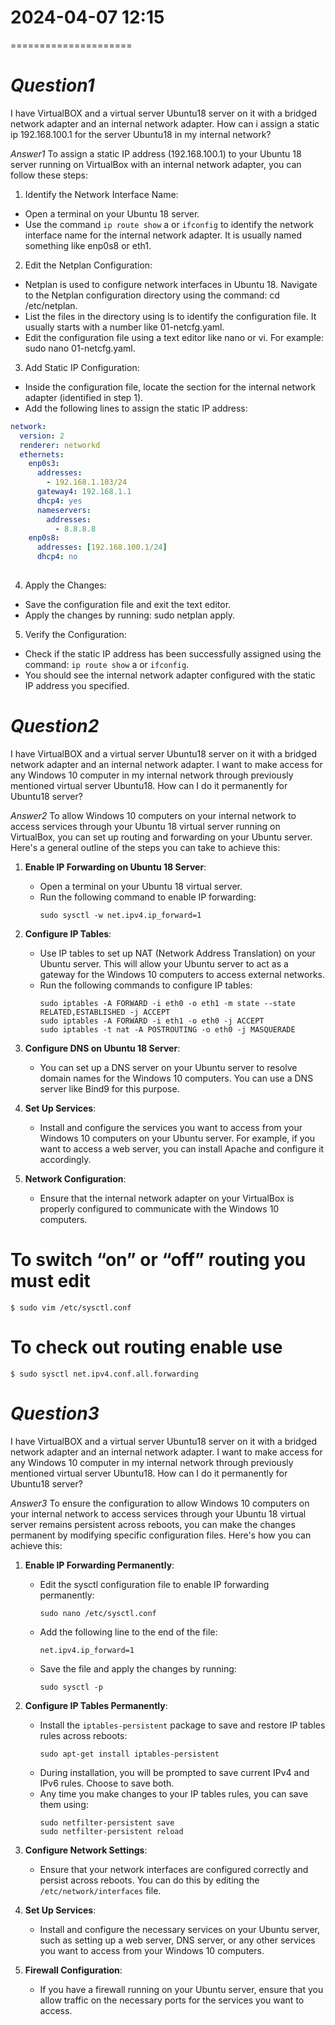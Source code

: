 # 2024-04-07    12:15
=====================

*Question1*
===========================================================================
I have VirtualBOX and a virtual server Ubuntu18 server on it with a bridged network adapter and an internal network adapter. How can i assign a static ip 192.168.100.1  for the server Ubuntu18 in my internal network?

*Answer1*
To assign a static IP address (192.168.100.1) to your Ubuntu 18 server running on VirtualBox with an internal network adapter, you can follow these steps:

1. Identify the Network Interface Name:
  - Open a terminal on your Ubuntu 18 server.
  - Use the command `ip route show` a or `ifconfig` to identify the network interface name for the internal network adapter. It is usually named something like enp0s8 or eth1.

2. Edit the Netplan Configuration:
  - Netplan is used to configure network interfaces in Ubuntu 18. Navigate to the Netplan configuration directory using the command: cd /etc/netplan.
  - List the files in the directory using ls to identify the configuration file. It usually starts with a number like 01-netcfg.yaml.
  - Edit the configuration file using a text editor like nano or vi. For example: sudo nano 01-netcfg.yaml.

3. Add Static IP Configuration:
  - Inside the configuration file, locate the section for the internal network adapter (identified in step 1).
  - Add the following lines to assign the static IP address:
```yaml
network:
  version: 2
  renderer: networkd
  ethernets:
    enp0s3:
      addresses:
        - 192.168.1.103/24
      gateway4: 192.168.1.1
      dhcp4: yes
      nameservers:
        addresses:
          - 8.8.8.8 
    enp0s8:
      addresses: [192.168.100.1/24]
      dhcp4: no
      
```

4. Apply the Changes:
  - Save the configuration file and exit the text editor.
  - Apply the changes by running: sudo netplan apply.

5. Verify the Configuration:
  - Check if the static IP address has been successfully assigned using the command: `ip route show` a or `ifconfig`.
  - You should see the internal network adapter configured with the static IP address you specified.


*Question2*
===========================================================================
I have VirtualBOX and a virtual server Ubuntu18 server on it with a bridged network adapter and an internal network adapter. I want to make access for any Windows 10 computer in my internal network through previously mentioned virtual server Ubuntu18. How can I do it permanently for Ubuntu18 server?

*Answer2*
To allow Windows 10 computers on your internal network to access services through your Ubuntu 18 virtual server running on VirtualBox, you can set up routing and forwarding on your Ubuntu server. Here's a general outline of the steps you can take to achieve this:

1. **Enable IP Forwarding on Ubuntu 18 Server**:
   - Open a terminal on your Ubuntu 18 virtual server.
   - Run the following command to enable IP forwarding:
     ```
     sudo sysctl -w net.ipv4.ip_forward=1
     ```

2. **Configure IP Tables**:
   - Use IP tables to set up NAT (Network Address Translation) on your Ubuntu server. This will allow your Ubuntu server to act as a gateway for the Windows 10 computers to access external networks.
   - Run the following commands to configure IP tables:
     ```
     sudo iptables -A FORWARD -i eth0 -o eth1 -m state --state RELATED,ESTABLISHED -j ACCEPT
     sudo iptables -A FORWARD -i eth1 -o eth0 -j ACCEPT
     sudo iptables -t nat -A POSTROUTING -o eth0 -j MASQUERADE
     ```

3. **Configure DNS on Ubuntu 18 Server**:
   - You can set up a DNS server on your Ubuntu server to resolve domain names for the Windows 10 computers. You can use a DNS server like Bind9 for this purpose.

4. **Set Up Services**:
   - Install and configure the services you want to access from your Windows 10 computers on your Ubuntu server. For example, if you want to access a web server, you can install Apache and configure it accordingly.

5. **Network Configuration**:
   - Ensure that the internal network adapter on your VirtualBox is properly configured to communicate with the Windows 10 computers.


# To switch “on” or “off” routing you must edit
    $ sudo vim /etc/sysctl.conf
# To check out routing enable use
    $ sudo sysctl net.ipv4.conf.all.forwarding
    
    
    
*Question3*
==========================================================================
I have VirtualBOX and a virtual server Ubuntu18 server on it with a bridged network adapter and an internal network adapter. I want to make access for any Windows 10 computer in my internal network through previously mentioned virtual server Ubuntu18. How can I do it permanently for Ubuntu18 server?

*Answer3*
To ensure the configuration to allow Windows 10 computers on your internal network to access services through your Ubuntu 18 virtual server remains persistent across reboots, you can make the changes permanent by modifying specific configuration files. Here's how you can achieve this:

1. **Enable IP Forwarding Permanently**:
   - Edit the sysctl configuration file to enable IP forwarding permanently:
     ```
     sudo nano /etc/sysctl.conf
     ```
   - Add the following line to the end of the file:
     ```
     net.ipv4.ip_forward=1
     ```
   - Save the file and apply the changes by running:
     ```
     sudo sysctl -p
     ```

2. **Configure IP Tables Permanently**:
   - Install the `iptables-persistent` package to save and restore IP tables rules across reboots:
     ```
     sudo apt-get install iptables-persistent
     ```
   - During installation, you will be prompted to save current IPv4 and IPv6 rules. Choose to save both.
   - Any time you make changes to your IP tables rules, you can save them using:
     ```
     sudo netfilter-persistent save
     sudo netfilter-persistent reload
     ```

3. **Configure Network Settings**:
   - Ensure that your network interfaces are configured correctly and persist across reboots. You can do this by editing the `/etc/network/interfaces` file.

4. **Set Up Services**:
   - Install and configure the necessary services on your Ubuntu server, such as setting up a web server, DNS server, or any other services you want to access from your Windows 10 computers.

5. **Firewall Configuration**:
   - If you have a firewall running on your Ubuntu server, ensure that you allow traffic on the necessary ports for the services you want to access.
